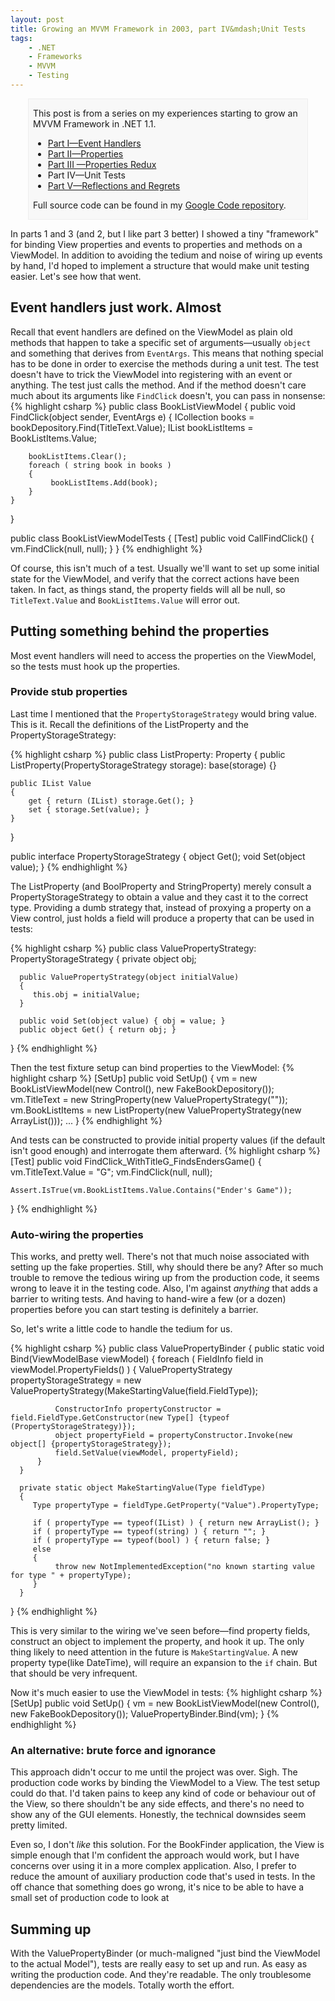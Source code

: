```yaml
---
layout: post
title: Growing an MVVM Framework in 2003, part IV&mdash;Unit Tests
tags:
    - .NET
    - Frameworks
    - MVVM
    - Testing
---
```

<div style="padding-left:.5em;padding-right:.5em;margin-left:2em;margin-right:2em;border:1px solid #EEE;background-color:#F8F8F8;">
<p>This post is from a series on my experiences starting to grow an MVVM Framework in .NET 1.1.</p>

* <a href="{{ site.url }}{% post_url 2010-10-29-growing-an-mvvm-framework-in-2003-part-i-event-handlers %}">Part I&mdash;Event Handlers</a>
* <a href="{{ site.url }}{% post_url 2010-11-10-growing-an-mvvm-framework-in-2003-part-ii-properties %}">Part II&mdash;Properties</a>
* <a href="{{ site.url }}{% post_url 2010-11-21-growing-an-mvvm-framework-in-2003-part-iii-properties-redux %}">Part III &mdash;Properties Redux</a>
* Part IV&mdash;Unit Tests
* <a href="{{ site.url }}{% post_url 2011-02-15-growing-an-mvvm-framework-in-2003-part-v-reflections-and-regrets %}">Part V&mdash;Reflections and Regrets</a>

<p>Full source code can be found in my <a href="http://code.google.com/p/blairconrad/source/browse/#svn/trunk/BlogExamples/2010-11-mvvm-.net1.1/BookFinder">Google Code repository</a>.</p>
</div>

In parts 1 and 3 (and 2, but I like part 3 better) I showed a tiny "framework" for binding View properties and events to properties and methods on a ViewModel. In addition to avoiding the tedium and noise of wiring up events by hand, I'd hoped to implement a structure that would make unit testing easier. Let's see how that went.

<h2>Event handlers just work. Almost</h2>
Recall that event handlers are defined on the ViewModel as plain old methods that happen to take a specific set of arguments&mdash;usually <code>object</code> and something that derives from <code>EventArgs</code>. This means that nothing special has to be done in order to exercise the methods during a unit test. The test doesn't have to trick the ViewModel into registering with an event or anything. The test just calls the method. And if the method doesn't care much about its arguments like <code>FindClick</code> doesn't, you can pass in nonsense:
{% highlight csharp %}
public class BookListViewModel
{
    public void FindClick(object sender, EventArgs e)
    {
        ICollection books = bookDepository.Find(TitleText.Value);
        IList bookListItems = BookListItems.Value;

        bookListItems.Clear();
        foreach ( string book in books )
        {
             bookListItems.Add(book);
        }
    }
}

public class BookListViewModelTests
{
    [Test]
    public void CallFindClick()
    {
        vm.FindClick(null, null);
    }
}
{% endhighlight %}

Of course, this isn't much of a test. Usually we'll want to set up some initial state for the ViewModel, and verify that the correct actions have been taken. In fact, as things stand, the property fields will all be null, so <code>TitleText.Value</code> and <code>BookListItems.Value</code> will error out.

<h2>Putting something behind the properties</h2>
Most event handlers will need to access the properties on the ViewModel, so the tests must hook up the properties.

<h3>Provide stub properties</h3>
Last time I mentioned that the <code>PropertyStorageStrategy</code> would bring value. This is it. Recall the definitions of the ListProperty and the PropertyStorageStrategy:

{% highlight csharp %}
public class ListProperty: Property
{
    public ListProperty(PropertyStorageStrategy storage): base(storage)
    {}

    public IList Value
    {
        get { return (IList) storage.Get(); }
        set { storage.Set(value); }
    }
}

 public interface PropertyStorageStrategy
 {
     object Get();
     void Set(object value);
 }
{% endhighlight %}

The ListProperty (and BoolProperty and StringProperty) merely consult a PropertyStorageStrategy to obtain a value and they cast it to the correct type. Providing a dumb strategy that, instead of proxying a property on a View control, just holds a field will produce a property that can be used in tests:

{% highlight csharp %}
public class ValuePropertyStrategy: PropertyStorageStrategy 
{
      private object obj;

      public ValuePropertyStrategy(object initialValue)
      {
         this.obj = initialValue;
      }

      public void Set(object value) { obj = value; }
      public object Get() { return obj; }
}
{% endhighlight %}

Then the test fixture setup can bind properties to the ViewModel:
{% highlight csharp %}
[SetUp]
public void SetUp()
{
    vm = new BookListViewModel(new Control(), new FakeBookDepository());
    vm.TitleText = new StringProperty(new ValuePropertyStrategy(""));
    vm.BookListItems = new ListProperty(new ValuePropertyStrategy(new ArrayList()));
    ...
}
{% endhighlight %}

And tests can be constructed to provide initial property values (if the default isn't good enough) and interrogate them afterward.
{% highlight csharp %}
[Test]
public void FindClick_WithTitleG_FindsEndersGame()
{
    vm.TitleText.Value = "G";
    vm.FindClick(null, null);

    Assert.IsTrue(vm.BookListItems.Value.Contains("Ender's Game"));
}
{% endhighlight %}

<h3>Auto-wiring the properties</h3>

This works, and pretty well. There's not that much noise associated with setting up the fake properties. Still, why should there be any? After so much trouble to remove the tedious wiring up from the production code, it seems wrong to leave it in the testing code.
Also, I'm against <i>anything</i> that adds a barrier to writing tests. And having to hand-wire a few (or a dozen) properties before you can start testing is definitely a barrier. 

So, let's write a little code to handle the tedium for us.

{% highlight csharp %}
public class ValuePropertyBinder
{
      public static void Bind(ViewModelBase viewModel)
      {
          foreach ( FieldInfo field in viewModel.PropertyFields() )
          {
              ValuePropertyStrategy propertyStorageStrategy = new ValuePropertyStrategy(MakeStartingValue(field.FieldType));

              ConstructorInfo propertyConstructor = field.FieldType.GetConstructor(new Type[] {typeof (PropertyStorageStrategy)});
              object propertyField = propertyConstructor.Invoke(new object[] {propertyStorageStrategy});
              field.SetValue(viewModel, propertyField);
          }
      }

      private static object MakeStartingValue(Type fieldType)
      {
         Type propertyType = fieldType.GetProperty("Value").PropertyType;
         
         if ( propertyType == typeof(IList) ) { return new ArrayList(); }
         if ( propertyType == typeof(string) ) { return ""; }
         if ( propertyType == typeof(bool) ) { return false; }
         else
         { 
              throw new NotImplementedException("no known starting value for type " + propertyType);
         }
      }
}
{% endhighlight %}

This is very similar to the wiring we've seen before&mdash;find property fields, construct an object to implement the property, and hook it up. The only thing likely to need attention in the future is <code>MakeStartingValue</code>. A new property type(like DateTime), will require an expansion to the <code>if</code> chain. But that should be very infrequent.

Now it's much easier to use the ViewModel in tests:
{% highlight csharp %}
[SetUp]
public void SetUp()
{
   vm = new BookListViewModel(new Control(), new FakeBookDepository());
   ValuePropertyBinder.Bind(vm);
}
{% endhighlight %}

<h3>An alternative: brute force and ignorance</h3>
This approach didn't occur to me until the project was over. Sigh.
The production code works by binding the ViewModel to a View. The test setup could do that. I'd taken pains to keep any kind of code or behaviour out of the View, so there shouldn't be any side effects, and there's no need to show any of the GUI elements. Honestly, the technical downsides seem pretty limited.

Even so, I don't <i>like</i> this solution. For the BookFinder application, the View is simple enough that I'm confident the approach would work, but I have concerns over using it in a more complex application. Also, I prefer to reduce the amount of auxiliary production code that's used in tests. In the off chance that something does go wrong, it's nice to be able to have a small set of production code to look at

<h2>Summing up</h2>
With the ValuePropertyBinder (or much-maligned "just bind the ViewModel  to the actual Model"), tests are really easy to set up and run. As easy as writing the production code. And they're readable. The only troublesome dependencies are the models. Totally worth the effort.
